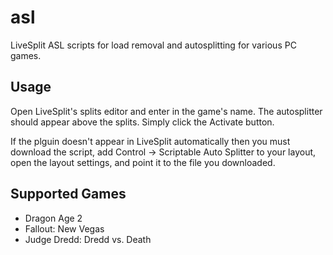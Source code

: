 # asl

LiveSplit ASL scripts for load removal and autosplitting for various PC games.

## Usage

Open LiveSplit's splits editor and enter in the game's name. The autosplitter should appear above the splits. Simply click the Activate button.

If the plguin doesn't appear in LiveSplit automatically then you must download the script, add Control -> Scriptable Auto Splitter to your layout, open the layout settings, and point it to the file you downloaded.

## Supported Games

- Dragon Age 2
- Fallout: New Vegas
- Judge Dredd: Dredd vs. Death
